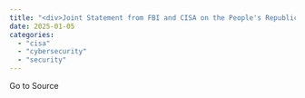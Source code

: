 ```yaml
---
title: "<div>Joint Statement from FBI and CISA on the People's Republic of China (PRC) Targeting of Commercial Telecommunications Infrastructure</div>"
date: 2025-01-05
categories: 
  - "cisa"
  - "cybersecurity"
  - "security"
---
```


Go to Source
